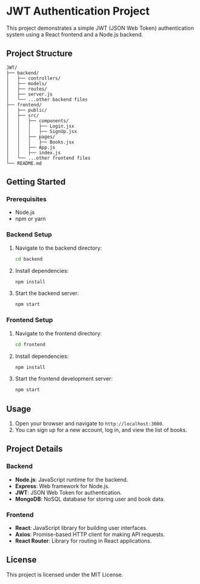 # JWT Authentication Project

This project demonstrates a simple JWT (JSON Web Token) authentication system using a React frontend and a Node.js backend.

## Project Structure

```
JWT/
├── backend/
│   ├── controllers/
│   ├── models/
│   ├── routes/
│   ├── server.js
│   └── ...other backend files
├── frontend/
│   ├── public/
│   ├── src/
│   │   ├── components/
│   │   │   ├── Login.jsx
│   │   │   ├── SignUp.jsx
│   │   ├── pages/
│   │   │   ├── Books.jsx
│   │   ├── App.js
│   │   ├── index.js
│   └── ...other frontend files
└── README.md
```

## Getting Started

### Prerequisites

- Node.js
- npm or yarn

### Backend Setup

1. Navigate to the backend directory:
   ```sh
   cd backend
   ```

2. Install dependencies:
   ```sh
   npm install
   ```

3. Start the backend server:
   ```sh
   npm start
   ```

### Frontend Setup

1. Navigate to the frontend directory:
   ```sh
   cd frontend
   ```

2. Install dependencies:
   ```sh
   npm install
   ```

3. Start the frontend development server:
   ```sh
   npm start
   ```

## Usage

1. Open your browser and navigate to `http://localhost:3000`.
2. You can sign up for a new account, log in, and view the list of books.

## Project Details

### Backend

- **Node.js**: JavaScript runtime for the backend.
- **Express**: Web framework for Node.js.
- **JWT**: JSON Web Token for authentication.
- **MongoDB**: NoSQL database for storing user and book data.

### Frontend

- **React**: JavaScript library for building user interfaces.
- **Axios**: Promise-based HTTP client for making API requests.
- **React Router**: Library for routing in React applications.

## License

This project is licensed under the MIT License.

